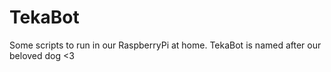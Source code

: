 # TekaBot
Some scripts to run in our RaspberryPi at home. TekaBot is named after our beloved dog &lt;3
